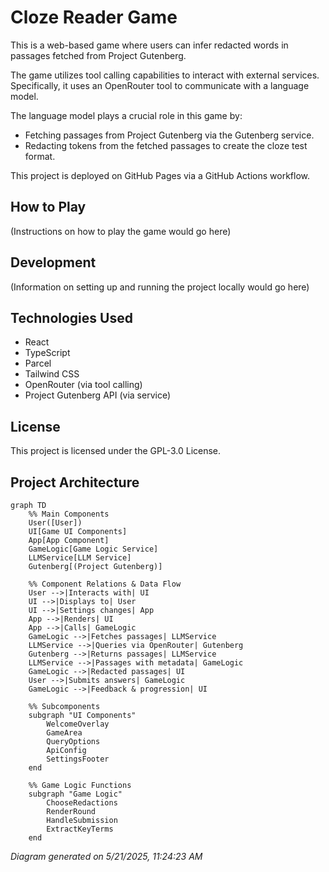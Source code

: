 # Cloze Reader Game

This is a web-based game where users can infer redacted words in passages fetched from Project Gutenberg.

The game utilizes tool calling capabilities to interact with external services. Specifically, it uses an OpenRouter tool to communicate with a language model.

The language model plays a crucial role in this game by:
- Fetching passages from Project Gutenberg via the Gutenberg service.
- Redacting tokens from the fetched passages to create the cloze test format.

This project is deployed on GitHub Pages via a GitHub Actions workflow.

## How to Play

(Instructions on how to play the game would go here)

## Development

(Information on setting up and running the project locally would go here)

## Technologies Used

- React
- TypeScript
- Parcel
- Tailwind CSS
- OpenRouter (via tool calling)
- Project Gutenberg API (via service)

## License

This project is licensed under the GPL-3.0 License.

## Project Architecture

```mermaid
graph TD
    %% Main Components
    User([User])
    UI[Game UI Components]
    App[App Component]
    GameLogic[Game Logic Service]
    LLMService[LLM Service]
    Gutenberg[(Project Gutenberg)]

    %% Component Relations & Data Flow
    User -->|Interacts with| UI
    UI -->|Displays to| User
    UI -->|Settings changes| App
    App -->|Renders| UI
    App -->|Calls| GameLogic
    GameLogic -->|Fetches passages| LLMService
    LLMService -->|Queries via OpenRouter| Gutenberg
    Gutenberg -->|Returns passages| LLMService
    LLMService -->|Passages with metadata| GameLogic
    GameLogic -->|Redacted passages| UI
    User -->|Submits answers| GameLogic
    GameLogic -->|Feedback & progression| UI

    %% Subcomponents
    subgraph "UI Components"
        WelcomeOverlay
        GameArea
        QueryOptions
        ApiConfig
        SettingsFooter
    end

    %% Game Logic Functions
    subgraph "Game Logic"
        ChooseRedactions
        RenderRound
        HandleSubmission
        ExtractKeyTerms
    end
```

*Diagram generated on 5/21/2025, 11:24:23 AM*
